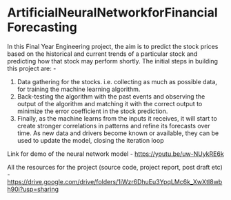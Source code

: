 # ArtificialNeuralNetworkforFinancialForecasting
In this Final Year Engineering project, the aim is to predict the stock prices based on the historical and current trends of a particular
stock and predicting how that stock may perform shortly. The initial steps in building this project are: -
1. Data gathering for the stocks. i.e. collecting as much as possible data, for training the machine learning
algorithm.
2. Back-testing the algorithm with the past events and observing the output of the algorithm and matching it with
the correct output to minimize the error coefficient in the stock prediction.
3. Finally, as the machine learns from the inputs it receives, it will start to create stronger correlations in patterns
and refine its forecasts over time. As new data and drivers become known or available, they can be used to
update the model, closing the iteration loop

Link for demo of the neural network model - https://youtu.be/uw-NUykRE6k

All the resources for the project (source code, project report, post draft etc) - https://drive.google.com/drive/folders/1iWzr6DhuEu3YpqLMc6k_XwXtI8wbh90i?usp=sharing 
